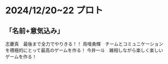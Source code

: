 # 2024/12/20~22 プロト

## 「名前+意気込み」

志慶真　最後まで全力でやりきる！！
鳥喰勇輝　チームとコミュニケーションを積極的にとって最高のゲームを作る！
今井一斗　雑相しながら楽しく楽しいゲームを作る！